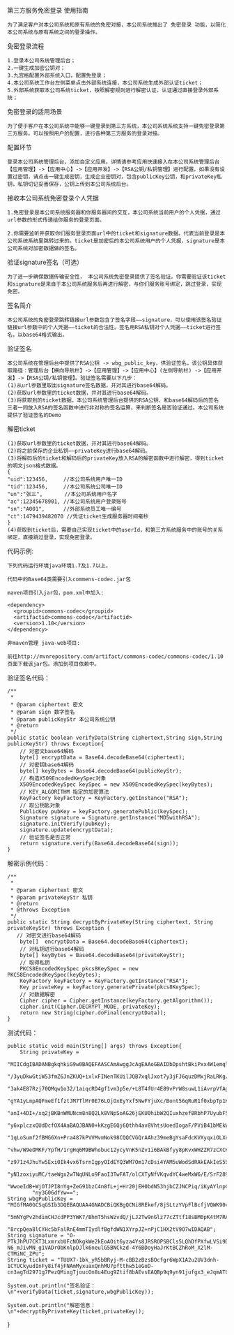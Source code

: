 第三方服务免密登录 使用指南
    
    为了满足客户对本公司系统和原有系统的免密对接，本公司系统推出了 免密登录 功能，以简化本公司系统与原有系统之间的登录操作。

免密登录流程
    
    1.登录本公司系统管理后台；
    2.一键生成加密公钥对；
    3.九宫格配置外部系统入口，配置免登录；
    4.本公司系统工作台左侧菜单点击外部系统连接，本公司系统生成外部认证ticket；
    5.外部系统获取本公司系统ticket，按照解密规则进行解密认证，认证通过直接登录外部系统；

免密登录的适用场景
    
    为了便于客户在本公司系统中能够一键登录到第三方系统，本公司系统系统支持一键免密登录第三方服务。可以按照用户的配置，进行各种第三方服务的登录对接。

配置环节

    登录本公司系统管理后台，添加自定义应用。详情请参考应用快速接入在本公司系统管理后台【应用管理】->【应用中心】->【应用开发】->【RSA公钥/私钥管理】进行配置。如果没有设置过密钥，请点击一键生成密钥，生成企业密钥对，包含publicKey公钥，和privateKey私钥，私钥切记妥善保存，公钥上传到本公司系统后台。

接收本公司系统免密登录个人凭据

    1.免密登录是本公司系统服务器和你服务器间的交互，本公司系统当前用户的个人凭据，通过url参数的形式传递给你服务的登录页面。

    2.你需要监听并获取你们服务登录页面url中的ticket和signature数据。代表当前登录是本公司系统系统里跳转过来的。ticket是加密后的本公司系统用户的个人凭据，signature是本公司系统对加密数据做的签名。

验证signature签名（可选）
    
    为了进一步确保数据传输安全性， 本公司系统免密登录提供了签名验证。你需要验证该ticket和signature是来自于本公司系统服务后再进行解密，与你们服务账号绑定，跳过登录，实现免密。

签名简介

    本公司系统的免密登录跳转链接url参数包含了签名字段——signature，可以使用该签名验证链接url参数中的个人凭据——ticket的合法性。签名用RSA私钥对个人凭据——ticket进行签名，以base64格式输出。

验证签名
    
    本公司系统在管理后台中提供了RSA公钥 -> wbg_public_key，供验证签名，该公钥具体获取路径：管理后台【横向导航栏】->【应用管理】->【应用中心】(左侧导航栏) ->【应用开发】->【RSA公钥/私钥管理】。验证签名需要以下几步：
    (1)从url参数里取出signature签名数据，并对其进行base64解码。
    (2)获取url参数里的ticket数据，并对其进行base64解码。
    (3)将获取到的ticket数据，本公司系统管理后台提供的RSA公钥、和base64解码后的签名 三者一同放入RSA的签名函数中进行非对称的签名运算，来判断签名是否验证通过。本公司系统提供了验证签名的Demo

解密ticket

    (1)获取url参数里的ticket数据，并对其进行base64解码。
    (2)将之前保存的企业私钥——privateKey进行base64解码。
    (3)将解码后的ticket和解码后的privateKey放入RSA的解密函数中进行解密，得到ticket的明文json格式数据。
    {
    "uid":123456,     //本公司系统用户唯一ID
    "tid":123456,     //本公司系统公司唯一ID
    "un":"张三",       //本公司系统用户名字 
    "ac":12345678901, //本公司系统用户登录账号
    "sn":"A001",      //外部系统员工唯一编号
    "ct":1479439482070 //凭证ticket生成服务器时间毫秒
    }
    (4)获取到ticket后，需要自己实现ticket中的userId，和第三方系统服务中的账号的关系绑定，直接跳过登录，实现免密登录。

代码示例:
    
    下列代码运行环境java环境1.7及1.7以上。

    代码中的Base64类需要引入commens-codec.jar包

    maven项目引入jar包，pom.xml中加入:

    <dependency>
      <groupid>commons-codec</groupid>
      <artifactid>commons-codec</artifactid>
      <version>1.10</version>
    </dependency>
                                
    非maven管理 java-web项目:
    
    前往http://mvnrepository.com/artifact/commons-codec/commons-codec/1.10页面下载该jar包。添加到项目依赖中。

验证签名代码：

    /**
     *
     * @param ciphertext 密文
     * @param sign 数字签名
     * @param publicKeyStr 本公司系统公钥
     * @return
     */
    public static boolean verifyData(String ciphertext,String sign,String publicKeyStr) throws Exception{
        // 对密文base64解码
        byte[] encryptData = Base64.decodeBase64(ciphertext);
        // 对密钥base64解码
        byte[] keyBytes = Base64.decodeBase64(publicKeyStr);
        // 构造X509EncodedKeySpec对象
        X509EncodedKeySpec keySpec = new X509EncodedKeySpec(keyBytes);
        // KEY_ALGORITHM 指定的加密算法
        KeyFactory keyFactory = KeyFactory.getInstance("RSA");
        // 取公钥匙对象
        PublicKey pubKey = keyFactory.generatePublic(keySpec);
        Signature signature = Signature.getInstance("MD5withRSA");
        signature.initVerify(pubKey);
        signature.update(encryptData);
        // 验证签名是否正常
        return signature.verify(Base64.decodeBase64(sign));
    }
                            
解密示例代码：

    /**
     *
     * @param ciphertext 密文
     * @param privateKeyStr 私钥
     * @return
     * @throws Exception
     */
    public static String decryptByPrivateKey(String ciphertext, String privateKeyStr) throws Exception {
       // 对密文进行base64解码
        byte[]  encryptData = Base64.decodeBase64(ciphertext);
        // 对私钥进行base64解码
        byte[] keyBytes = Base64.decodeBase64(privateKeyStr);
        // 取得私钥
        PKCS8EncodedKeySpec pkcs8KeySpec = new PKCS8EncodedKeySpec(keyBytes);
        KeyFactory keyFactory = KeyFactory.getInstance("RSA");
        Key privateKey = keyFactory.generatePrivate(pkcs8KeySpec);
        // 对数据解密
        Cipher cipher = Cipher.getInstance(keyFactory.getAlgorithm());
        cipher.init(Cipher.DECRYPT_MODE, privateKey);
        return new String(cipher.doFinal(encryptData));
    }
                            
测试代码：

    public static void main(String[] args) throws Exception{
        String privateKey =
                "MIICdgIBADANBgkqhkiG9w0BAQEFAASCAmAwggJcAgEAAoGBAIDbDpshtBkiPxx4W1emqlAyx+lu\n"+
                "/3yuDkwGtiW53fmZ6JnZKUQ+ixlxFINenTKUilJQB7xqlJxot7y3jFJ6quzDMxjRaLRKg/Te1lhE\n"+
                "3ak4E87Rzj70QMqw1o32/1aiqcRD4gf1vm3p5e/+L8T4fUr4E89vPrW8suwL1iAvrpVfAgMBAAEC\n"+
                "gYA1yLmpAQFmeEf1fztJM7TlMr0E76LOjOxEyYxf5NwFYjuXc/Bont56qRuR1f0xbpTp1KPV/nq3\n"+
                "anI+4DI+/xq2jBKBnWMUNcm8n8Q2Lk8VNpSoAG26jEKU0hibW2QIuxhzef8RbhP7UyubF5aoUxxm\n"+
                "y6xplczxQUdDcfOX4AaBAQJBAN0+kKzgE6Qj6Qthh4av8VhtsUoedIogaF/PViB41bMEkWBniht0\n"+
            "1qLoSumf2fBMG6Xn+Pra487kPVVMvmNok98CQQCVGQrAAhz39meBgYsaFdcKVXyqxiOLXc/jWkno\n"+
            "vhw/W9eOMKF/YpfH/1rgHq6M9BWhobuc12ycyVnK5nZv1i6BAkBfyy8pKvxWHZZR7zCXCKce+p/A\n"+
            "z971z4JhuYw5Exi0Ik4vx6TsrnIgpyOIdEYQ3WM7Om17cDsi4YAM5uWodSdRAkEAkIeS5SfnPvMr\n"+
            "yN1zoxiyuMC/taeWgx2wTNqUNLo9FaoI3TwFAT/olCXTyNfVKqvdYC4weMxW6/E/SrF289hygQJA\n"+
            "WwoeIdB+WjOTJPI8nYg+ZeG91bzC4n8fL+j+Hr20jEH0bdN53hjbCZJNCPiq/iKyAYlnpCStqnrD\n"+
            "ny3G06dfYw==";
    String wbgPublicKey = "MIGfMA0GCSqGSIb3DQEBAQUAA4GNADCBiQKBgQCNi8REkef/8jSLtzYVpFlBcfjVQWK90vRWmcI0\n"+
            "5mNYgPv2hdimCHJcdPP3YWK7/BhmT5hsWzvdQ/jLJ2Tw9nGlz77cZTtf18sBM0pK4tM7RAt6m6ce\n"+
            "8rcpQea8lCYHc5bFalRnE4mmTIydlfBgfdWN1XYrpJZ+nPjC1HX2tV9O7wIDAQAB";
    String signature = "O-PTkJhPU7CKT3LxmrxbUFcNOkgkWe2kEoAOit6yza4Ys8JRSROPSBCls5LQhDfPXfwLVSi9DL41XC7umsuRslCs4cTc3c-N6_mJivMN_g1VADrObKnlpDJlk6neulG5BNCkzd-4Y6BDoyHaJrKtBCZhRoM_X2lM-CTMiNC_ZPU";
    String ticket = "TUUX7-1bk_yR5bBRyj-M-cBB2zBzsBOcfgr6WpX1A2u2UV3dnh-1CYUCkyudInFy8if4jFNAmMyxuaxQnhMU7pftthw51eGoD-cn3agTd2971g7PezQMixgTjoucOn8u4Eug9Ztif8bAEvsEAQBp9q9yn91jufgx3_eJqmATCXc";
 
    System.out.println("签名验证：\n"+verifyData(ticket,signature,wbgPublicKey));
 
    System.out.println("解密信息：\n"+decryptByPrivateKey(ticket,privateKey));
}
                            